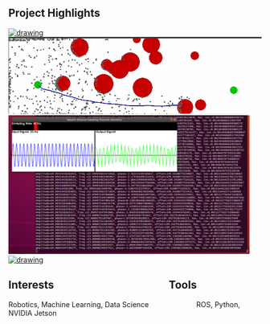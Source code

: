 ## Project Highlights
<!-- Lines are 850 wide in homepage view -->
[<img src="https://github.com/estods3/JetTank/blob/master/documentation/linefollowing.gif" title="Line Following Robot" alt="drawing" width="234"/>](https://github.com/estods3/JetTank)<img src="https://github.com/estods3/estods3/blob/master/pathplanning.gif" title="Path Planning Algorithm" alt="drawing" width="620"/><img src="https://github.com/estods3/Sampling-usingNyquistTheorem/blob/master/screenshots/FrequencyGreaterThanNyquist.png" title="Frequency Simulator" alt="drawing" width="480"/>[<img src="https://raw.githubusercontent.com/estods3/Tutorial-LegoRoboticClaw/master/documentation/closeupOfPerfBoard.jpg" title="LEGO Robotic Arm" alt="drawing" width="370"/>](https://github.com/estods3/Tutorial-LegoRoboticClaw)

<!-- &nbsp; is the space character -->
## Interests&nbsp;&nbsp;&nbsp;&nbsp;&nbsp;&nbsp;&nbsp;&nbsp;&nbsp;&nbsp;&nbsp;&nbsp;&nbsp;&nbsp;&nbsp;&nbsp;&nbsp;&nbsp;&nbsp;&nbsp;&nbsp;&nbsp;&nbsp;&nbsp;&nbsp;&nbsp;&nbsp;&nbsp;&nbsp;&nbsp;&nbsp;&nbsp;&nbsp;&nbsp;&nbsp;&nbsp;&nbsp;&nbsp;&nbsp;&nbsp;&nbsp;&nbsp;&nbsp;&nbsp;&nbsp;&nbsp;Tools
Robotics, Machine Learning, Data Science&nbsp;&nbsp;&nbsp;&nbsp;&nbsp;&nbsp;&nbsp;&nbsp;&nbsp;&nbsp;&nbsp;&nbsp;&nbsp;&nbsp;&nbsp;&nbsp;&nbsp;&nbsp;&nbsp;&nbsp;&nbsp;&nbsp;&nbsp;&nbsp;ROS, Python, NVIDIA Jetson

<!--
**estods3/estods3** is a ✨ _special_ ✨ repository because its `README.md` (this file) appears on your GitHub profile.
-->
